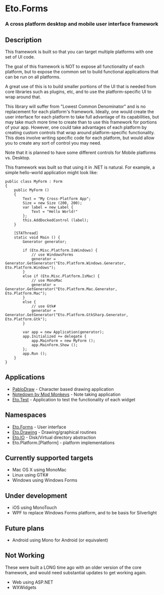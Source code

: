 Eto.Forms
=========
### A cross platform desktop and mobile user interface framework


Description
-----------

This framework is built so that you can target multiple platforms with one set of UI code.

The goal of this framework is NOT to expose all functionality of each platform, but to expose
the common set to build functional applications that can be run on all platforms.

A great use of this is to build smaller portions of the UI that is needed from core libraries
such as plugins, etc, and to use the platform-specific UI to wrap around that.

This library will suffer from "Lowest Common Denominator" and is no replacement for each
platform's framework. Ideally, one would create the user interface for each platform to take 
full advantage of its capabilities, but may take much more time to create than to use this 
framework for portions of your app. However, one could take advantages of each platform
by creating custom controls that wrap around platform-specific functionality.  This does involve
writing specific code for each platform, but would allow you to create any sort of control
you may need.

Note that it is planned to have some different controls for Mobile platforms vs. Desktop.

This framework was built so that using it in .NET is natural.
For example, a simple hello-world application might look like:

	public class MyForm : Form
	{
		public MyForm ()
		{
			Text = "My Cross-Platform App";
			Size = new Size (200, 200);
			var label = new Label {
				Text = "Hello World!"
			};
			this.AddDockedControl (label);
		}
		
		[STAThread]
		static void Main () {
			Generator generator;

			if (Eto.Misc.Platform.IsWindows) {
				// use WindowsForms
				generator = Generator.GetGenerator("Eto.Platform.Windows.Generator, Eto.Platform.Windows");
			}
			else if (Eto.Misc.Platform.IsMac) {
				// use MonoMac
				generator = Generator.GetGenerator("Eto.Platform.Mac.Generator, Eto.Platform.Mac");
			}
			else {
				// use Gtk#
				generator = Generator.GetGenerator("Eto.Platform.GtkSharp.Generator, Eto.Platform.Gtk");
			}

			var app = new Application(generator);
			app.Initialized += delegate {
				app.MainForm = new MyForm ();
				app.MainForm.Show ();
			};
			app.Run ();
		}
	}	

Applications
------------
* [PabloDraw](http://picoe.ca/products/pablodraw/alpha) - Character based drawing application
* [Notedown by Mod Monkeys](https://github.com/modmonkeys/Notedown) - Note taking application
* [Eto.Test](https://github.com/picoe/Eto/tree/master/Source/Eto.Test) - Application to test the functionality of each widget


Namespaces
----------

* [Eto.Forms](https://github.com/picoe/Eto/tree/master/Source/Eto/Forms) - User interface 
* [Eto.Drawing](https://github.com/picoe/Eto/tree/master/Source/Eto/Drawing) - Drawing/graphical routines
* [Eto.IO](https://github.com/picoe/Eto/tree/master/Source/Eto/IO) - Disk/Virtual directory abstraction
* Eto.Platform.[Platform] - platform implementations

Currently supported targets
---------------------------

* Mac OS X using MonoMac
* Linux using GTK#
* Windows using Windows Forms
	
Under development
-----------------

* iOS using MonoTouch
* WPF to replace Windows Forms platform, and to be basis for Silverlight

	
Future plans
------------

* Android using Mono for Android (or equivalent)

Not Working
-----------

These were built a LONG time ago with an older version of the core framework, and would need substantial updates to get working again.

* Web using ASP.NET
* WXWidgets
